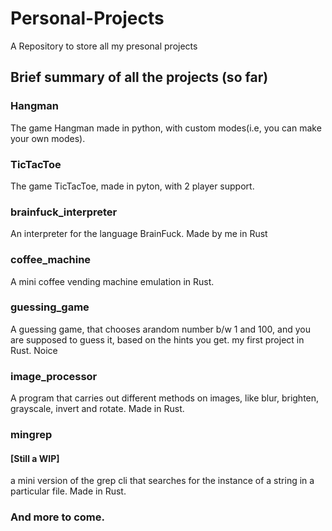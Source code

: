 # Personal-Projects
A Repository to store all my presonal projects

## Brief summary of all the projects (so far)

### Hangman
The game Hangman made in python, with custom modes(i.e, you can make your own modes).

### TicTacToe
The game TicTacToe, made in pyton, with 2 player support.

### brainfuck_interpreter
An interpreter for the language BrainFuck. Made by me in Rust

### coffee_machine
A mini coffee vending machine emulation in Rust.

### guessing_game
A guessing game, that chooses arandom number b/w 1 and 100, and you are supposed to guess it, based on the hints you get.
my first project in Rust. Noice

### image_processor
A program that carries out different methods on images, like blur, brighten, grayscale, invert and rotate. Made in Rust.

### mingrep
#### [Still a WIP]
a mini version of the grep cli that searches for the instance of a string in a particular file. Made in Rust.


### And more to come.

